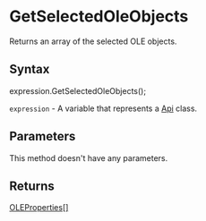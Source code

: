 # GetSelectedOleObjects

Returns an array of the selected OLE objects.

## Syntax

expression.GetSelectedOleObjects();

`expression` - A variable that represents a [Api](../Api.md) class.

## Parameters

This method doesn't have any parameters.

## Returns

[OLEProperties[]](../../Enumeration/OLEProperties.md)